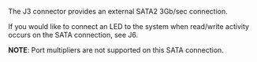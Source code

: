 The J3 connector provides an external SATA2 3Gb/sec connection.

If you would like to connect an LED to the system when read/write activity
occurs on the SATA connection, see J6.

**NOTE**: Port multipliers are not supported on this SATA connection.
